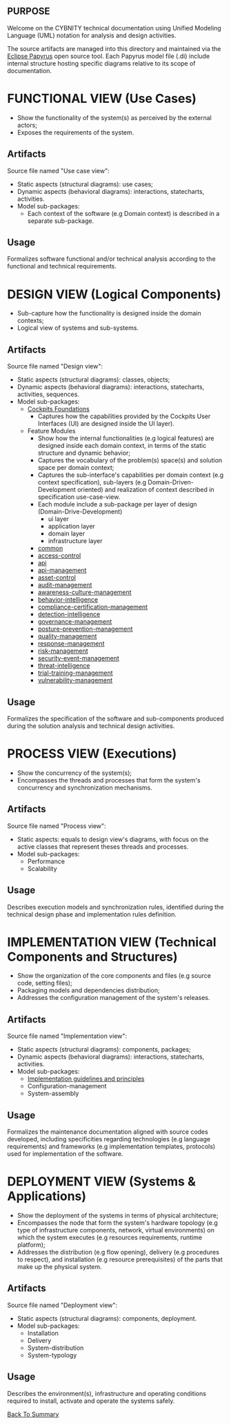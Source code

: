 ## PURPOSE
Welcome on the CYBNITY technical documentation using Unified Modeling Language (UML) notation for analysis and design activities.

The source artifacts are managed into this directory and maintained via the [Eclipse Papyrus](https://www.eclipse.org/papyrus/) open source tool.
Each Papyrus model file (.di) include internal structure hosting specific diagrams relative to its scope of documentation.

# FUNCTIONAL VIEW (Use Cases)
- Show the functionality of the system(s) as perceived by the external actors;
- Exposes the requirements of the system.

## Artifacts
Source file named "Use case view":
- Static aspects (structural diagrams): use cases;
- Dynamic aspects (behavioral diagrams): interactions, statecharts, activities.
- Model sub-packages:
  - Each context of the software (e.g Domain context) is described in a separate sub-package. 
  
## Usage
Formalizes software functional and/or technical analysis according to the functional and technical requirements.

# DESIGN VIEW (Logical Components)
- Sub-capture how the functionality is designed inside the domain contexts;
- Logical view of systems and sub-systems.

## Artifacts
Source file named "Design view":
- Static aspects (structural diagrams): classes, objects;
- Dynamic aspects (behavioral diagrams): interactions, statecharts, activities, sequences.
- Model sub-packages:
  - [Cockpits Foundations](cockpit-foundations)
    - Captures how the capabilities provided by the Cockpits User Interfaces (UI) are designed inside the UI layer).
  - Feature Modules
    - Show how the internal functionalities (e.g logical features) are designed inside each domain context, in terms of the static structure and dynamic behavior;
    - Captures the vocabulary of the problem(s) space(s) and solution space per domain context;
    - Captures the sub-interface's capabilities per domain context (e.g context specification), sub-layers (e.g Domain-Driven-Development oriented) and realization of context described in specification use-case-view.
    - Each module include a sub-package per layer of design (Domain-Drive-Development)
      - ui layer
      - application layer
      - domain layer
      - infrastructure layer
    - [common](design)
    - [access-control](design/access-control)
    - [api](design/api)
    - [api-management](design/api-management)
    - [asset-control](design/asset-control)
    - [audit-management](design/audit-management)
    - [awareness-culture-management](design/awareness-culture-management)
    - [behavior-intelligence](design/behavior-intelligence)
    - [compliance-certification-management](design/compliance-certification-management)
    - [detection-intelligence](design/detection-intelligence)
    - [governance-management](design/governance-management)
    - [posture-prevention-management](design/posture-prevention-management)
    - [quality-management](design/quality-management)
    - [response-management](design/response-management)
    - [risk-management](design/risk-management)
    - [security-event-management](design/security-event-management)
    - [threat-intelligence](design/threat-intelligence)
    - [trial-training-management](design/trial-training-management)
    - [vulnerability-management](design/vulnerability-management)

## Usage
Formalizes the specification of the software and sub-components produced during the solution analysis and technical design activities.

# PROCESS VIEW (Executions)
- Show the concurrency of the system(s);
- Encompasses the threads and processes that form the system's concurrency and synchronization mechanisms.

## Artifacts
Source file named "Process view":
- Static aspects: equals to design view's diagrams, with focus on the active classes that represent theses threads and processes.
- Model sub-packages:
  - Performance
  - Scalability

## Usage
Describes execution models and synchronization rules, identified during the technical design phase and implementation rules definition.

# IMPLEMENTATION VIEW (Technical Components and Structures)
- Show the organization of the core components and files (e.g source code, setting files);
- Packaging models and dependencies distribution;
- Addresses the configuration management of the system's releases.

## Artifacts
Source file named "Implementation view":
- Static aspects (structural diagrams): components, packages;
- Dynamic aspects (behavioral diagrams): interactions, statecharts, activities.
- Model sub-packages:
  - [Implementation guidelines and principles](implementation)
  - Configuration-management
  - System-assembly
	
## Usage
Formalizes the maintenance documentation aligned with source codes developed, including specificities regarding technologies (e.g language requirements) and frameworks (e.g implementation templates, protocols) used for implementation of the software.

# DEPLOYMENT VIEW (Systems & Applications)
- Show the deployment of the systems in terms of physical architecture;
- Encompasses the node that form the system's hardware topology (e.g type of infrastructure components, network, virtual environments) on which the system executes (e.g resources requirements, runtime platform);
- Addresses the distribution (e.g flow opening), delivery (e.g procedures to respect), and installation (e.g resource prerequisites) of the parts that make up the physical system.

## Artifacts
Source file named "Deployment view":
- Static aspects (structural diagrams): components, deployment.
- Model sub-packages:
  - Installation
  - Delivery
  - System-distribution
  - System-typology

## Usage
Describes the environment(s), infrastructure and operating conditions required to install, activate and operate the systems safely.

[Back To Summary](../)
